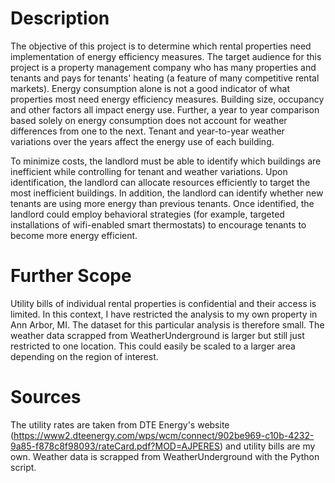 Description 
=========== 
The objective of this project is to determine which rental properties need implementation of energy efficiency measures. The target audience for this project is a property management company who has many properties and tenants and pays for tenants' heating (a feature of many competitive rental markets). Energy consumption alone is not a good indicator of what properties most need energy efficiency measures. Building size, occupancy and other factors all impact energy use. Further, a year to year comparison based solely on energy consumption does not account for weather differences from one to the next. Tenant and year-to-year weather variations over the years affect the energy use of each building. 

To minimize costs, the landlord must be able to identify which buildings are inefficient while controlling for tenant and weather variations. Upon identification, the landlord can allocate resources efficiently to target the most inefficient buildings. In addition, the landlord can identify whether new tenants are using more energy than previous tenants. Once identified, the landlord could employ behavioral strategies (for example, targeted installations of wifi-enabled smart thermostats) to encourage tenants to become more energy efficient.

Further Scope
=============
Utility bills of individual rental properties is confidential and their access is limited. In this context, I have restricted the analysis to my own property in Ann Arbor, MI. The dataset for this particular analysis is therefore small. The weather data scrapped from WeatherUnderground is larger but still just restricted to one location. This could easily be scaled to a larger area depending on the region of interest.

Sources
=======
The utility rates are taken from DTE Energy's website (https://www2.dteenergy.com/wps/wcm/connect/902be969-c10b-4232-9a85-f878c8f98093/rateCard.pdf?MOD=AJPERES) and utility bills are my own. Weather data is scrapped from WeatherUnderground with the Python script.

